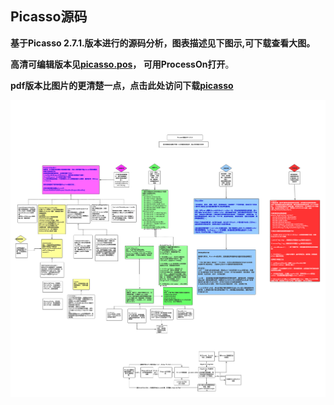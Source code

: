 ## Picasso源码 ## 


**基于Picasso 2.7.1.版本进行的源码分析，图表描述见下图示,可下载查看大图。**


**高清可编辑版本见[picasso.pos](picasso.pos "可编辑版本")，  可用ProcessOn打开**。 

**pdf版本比图片的更清楚一点，点击此处访问下载[picasso](picasso.pdf)**





![图示](picasso.jpg)
